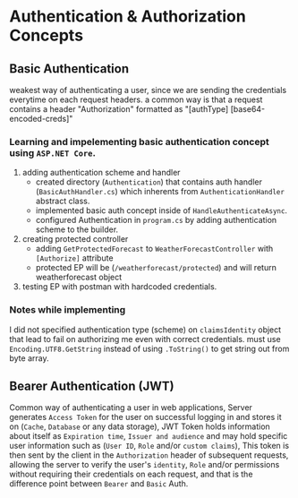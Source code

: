 # Authentication & Authorization Concepts

## Basic Authentication
weakest way of authenticating a user, since we are sending the credentials everytime on each request headers.
a common way is that a request contains a header "Authorization" formatted as "[authType] [base64-encoded-creds]"

### Learning and impelementing basic authentication concept using `ASP.NET Core`.
1. adding authentication scheme and handler
    - created directory (`Authentication`) that contains auth handler (`BasicAuthHandler.cs`) which inherents from `AuthenticationHandler` abstract class.
    - implemented basic auth concept inside of `HandleAuthenticateAsync`.
    - configured Authentication in `program.cs` by adding authentication scheme to the builder.
2. creating protected controller
    - adding `GetProtectedForecast` to `WeatherForecastController` with `[Authorize]` attribute
    - protected EP will be (`/weatherforecast/protected`) and will return weatherforecast object
3. testing EP with postman with hardcoded credentials.

### Notes while implementing
I did not specified authentication type (scheme) on `claimsIdentity` object that lead to fail on authorizing me even with correct credentials.
must use `Encoding.UTF8.GetString` instead of using `.ToString()` to get string out from byte array.

## Bearer Authentication (JWT)
Common way of authenticating a user in web applications, Server generates `Access Token` for the user on successful logging in and stores it on (`Cache`, `Database` or any data storage), JWT Token holds information about itself as `Expiration time`, `Issuer and audience` and may hold specific user information such as (`User ID`, `Role` and/or `custom claims`), This token is then sent by the client in the `Authorization` header of subsequent requests, allowing the server to verify the user's `identity`, `Role` and/or permissions without requiring their credentials on each request, and that is the difference point between `Bearer` and `Basic` Auth.